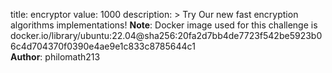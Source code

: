 title: encryptor
value: 1000
description: > Try Our new fast encryption algorithms implementations!
**Note**: Docker image used for this challenge is docker.io/library/ubuntu:22.04@sha256:20fa2d7bb4de7723f542be5923b06c4d704370f0390e4ae9e1c833c8785644c1  
**Author**: philomath213
